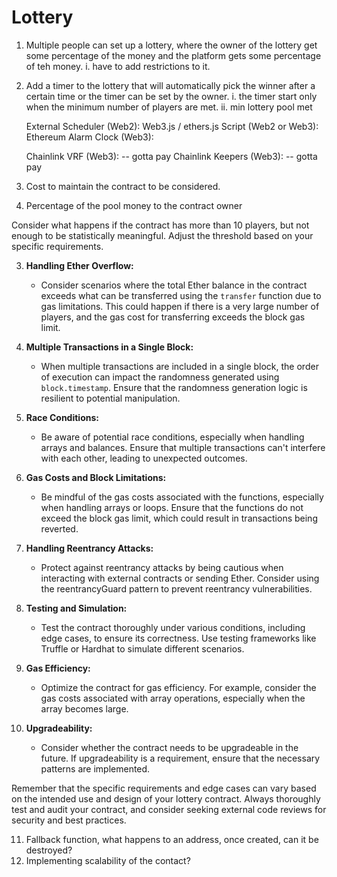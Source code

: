 # Lottery

1. Multiple people can set up a lottery, where the owner of the lottery get some percentage of the money and the platform gets some percentage of teh money.
   i. have to add restrictions to it.

2. Add a timer to the lottery that will automatically pick the winner after a certain time or the timer can be set by the owner.
   i. the timer start only when the minimum number of players are met.
   ii. min lottery pool met

   External Scheduler (Web2):
   Web3.js / ethers.js Script (Web2 or Web3):
   Ethereum Alarm Clock (Web3):

   Chainlink VRF (Web3): -- gotta pay
   Chainlink Keepers (Web3): -- gotta pay

3. Cost to maintain the contract to be considered.
4. Percentage of the pool money to the contract owner

Consider what happens if the contract has more than 10 players, but not enough to be statistically meaningful. Adjust the threshold based on your specific requirements.

3. **Handling Ether Overflow:**

   - Consider scenarios where the total Ether balance in the contract exceeds what can be transferred using the `transfer` function due to gas limitations. This could happen if there is a very large number of players, and the gas cost for transferring exceeds the block gas limit.

4. **Multiple Transactions in a Single Block:**

   - When multiple transactions are included in a single block, the order of execution can impact the randomness generated using `block.timestamp`. Ensure that the randomness generation logic is resilient to potential manipulation.

5. **Race Conditions:**

   - Be aware of potential race conditions, especially when handling arrays and balances. Ensure that multiple transactions can't interfere with each other, leading to unexpected outcomes.

6. **Gas Costs and Block Limitations:**

   - Be mindful of the gas costs associated with the functions, especially when handling arrays or loops. Ensure that the functions do not exceed the block gas limit, which could result in transactions being reverted.

7. **Handling Reentrancy Attacks:**

   - Protect against reentrancy attacks by being cautious when interacting with external contracts or sending Ether. Consider using the reentrancyGuard pattern to prevent reentrancy vulnerabilities.

8. **Testing and Simulation:**

   - Test the contract thoroughly under various conditions, including edge cases, to ensure its correctness. Use testing frameworks like Truffle or Hardhat to simulate different scenarios.

9. **Gas Efficiency:**

   - Optimize the contract for gas efficiency. For example, consider the gas costs associated with array operations, especially when the array becomes large.

10. **Upgradeability:**
    - Consider whether the contract needs to be upgradeable in the future. If upgradeability is a requirement, ensure that the necessary patterns are implemented.

Remember that the specific requirements and edge cases can vary based on the intended use and design of your lottery contract. Always thoroughly test and audit your contract, and consider seeking external code reviews for security and best practices.

11. Fallback function, what happens to an address, once created, can it be destroyed?
12. Implementing scalability of the contact?

